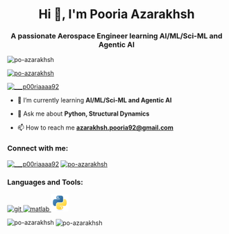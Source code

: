 <h1 align="center">Hi 👋, I'm Pooria Azarakhsh</h1>
<h3 align="center">A passionate Aerospace Engineer learning AI/ML/Sci-ML and Agentic AI</h3>

<p align="left"> <img src="https://komarev.com/ghpvc/?username=po-azarakhsh&label=Profile%20views&color=0e75b6&style=flat" alt="po-azarakhsh" /> </p>

<p align="left"> <a href="https://github.com/ryo-ma/github-profile-trophy"><img src="https://github-profile-trophy.vercel.app/?username=po-azarakhsh" alt="po-azarakhsh" /></a> </p>

<p align="left"> <a href="https://twitter.com/___p00riaaaa92" target="blank"><img src="https://img.shields.io/twitter/follow/___p00riaaaa92?logo=twitter&style=for-the-badge" alt="___p00riaaaa92" /></a> </p>

- 🌱 I’m currently learning **AI/ML/Sci-ML and Agentic AI**

- 💬 Ask me about **Python, Structural Dynamics**

- 📫 How to reach me **azarakhsh.pooria92@gmail.com**

<h3 align="left">Connect with me:</h3>
<p align="left">
<a href="https://twitter.com/___p00riaaaa92" target="blank"><img align="center" src="https://raw.githubusercontent.com/rahuldkjain/github-profile-readme-generator/master/src/images/icons/Social/twitter.svg" alt="___p00riaaaa92" height="30" width="40" /></a>
<a href="https://linkedin.com/in/po-azarakhsh" target="blank"><img align="center" src="https://raw.githubusercontent.com/rahuldkjain/github-profile-readme-generator/master/src/images/icons/Social/linked-in-alt.svg" alt="po-azarakhsh" height="30" width="40" /></a>
</p>

<h3 align="left">Languages and Tools:</h3>
<p align="left"> <a href="https://git-scm.com/" target="_blank" rel="noreferrer"> <img src="https://www.vectorlogo.zone/logos/git-scm/git-scm-icon.svg" alt="git" width="40" height="40"/> </a> <a href="https://www.mathworks.com/" target="_blank" rel="noreferrer"> <img src="https://upload.wikimedia.org/wikipedia/commons/2/21/Matlab_Logo.png" alt="matlab" width="40" height="40"/> </a> <a href="https://www.python.org" target="_blank" rel="noreferrer"> <img src="https://raw.githubusercontent.com/devicons/devicon/master/icons/python/python-original.svg" alt="python" width="40" height="40"/> </a> </p>

<p><img align="left" src="https://github-readme-stats.vercel.app/api/top-langs?username=po-azarakhsh&show_icons=true&locale=en&layout=compact" alt="po-azarakhsh" /></p>

<p>&nbsp;<img align="center" src="https://github-readme-stats.vercel.app/api?username=po-azarakhsh&show_icons=true&locale=en" alt="po-azarakhsh" /></p>
